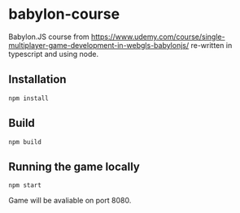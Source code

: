 # babylon-course

Babylon.JS course from https://www.udemy.com/course/single-multiplayer-game-development-in-webgls-babylonjs/ re-written in typescript and using node.

## Installation

```
npm install
```

## Build

```
npm build
```

## Running the game locally

```
npm start
```

Game will be avaliable on port 8080.
